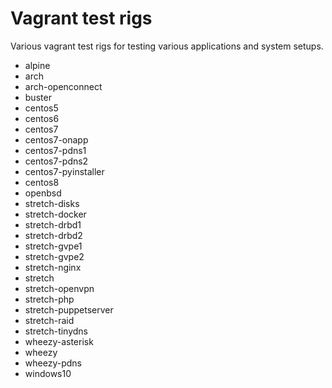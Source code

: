 # Vagrant test rigs

Various vagrant test rigs for testing various applications and system setups.

* alpine
* arch
* arch-openconnect
* buster
* centos5
* centos6
* centos7
* centos7-onapp
* centos7-pdns1
* centos7-pdns2
* centos7-pyinstaller
* centos8
* openbsd
* stretch-disks
* stretch-docker
* stretch-drbd1
* stretch-drbd2
* stretch-gvpe1
* stretch-gvpe2
* stretch-nginx
* stretch
* stretch-openvpn
* stretch-php
* stretch-puppetserver
* stretch-raid
* stretch-tinydns
* wheezy-asterisk
* wheezy
* wheezy-pdns
* windows10
